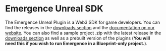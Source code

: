 # Emergence Unreal SDK
The Emergence Unreal Plugin is a Web3 SDK for game developers. You can find the releases in the [downloads section](https://github.com/CrucibleNetworksLtd/EmergenceSDKUnreal/releases/) and the [documentation on our website](https://docs.crucible.network/). You can also find a sample project .zip with the latest release in the [downloads section](https://github.com/CrucibleNetworksLtd/EmergenceSDKUnreal/releases/) as well as a prebuilt version of the plugins (**You will need this if you wish to run Emergence in a Blueprint-only project.**).